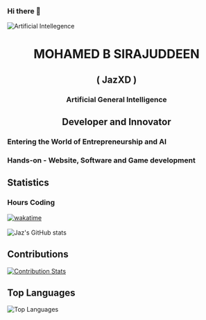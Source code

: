 ### Hi there 👋
![Artificial Intellegence](https://wallpapers.com/images/featured/ai-vpzcidps6aw64inn.jpg)

<h1 align="center">MOHAMED B SIRAJUDDEEN</h1>
<h2 align="center">( JazXD )</h2>
<h3 align="center">Artificial General Intelligence</h3>

<!--![Profile views](https://komarev.com/ghpvc/?username=jaz0xd)-->

<h2 align='center'>Developer and Innovator</h2>

### Entering the World of Entrepreneurship and AI

### Hands-on - Website, Software and Game development

## Statistics

### Hours Coding
[![wakatime](https://wakatime.com/badge/user/0e30fc82-fae6-4af4-865a-dbc0052c077a.svg)](https://wakatime.com/@0e30fc82-fae6-4af4-865a-dbc0052c077a) <br><br>
![Jaz's GitHub stats](https://github-readme-stats.vercel.app/api?username=jaz0xd&theme=dark&show_icons=true)

## Contributions
[![Contribution Stats](https://github-contribution-stats.vercel.app/api/?username=jaz0xd)](https://github.com/jaz0xd/github-contribution-stats/)

## Top Languages
![Top Languages](https://github-readme-stats.vercel.app/api/top-langs/?username=jaz0xd&layout=compact&theme=default)
